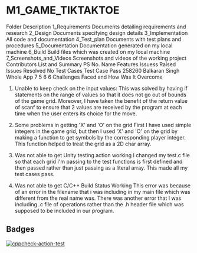 # M1_GAME_TIKTAKTOE
Folder	Description
1_Requirements	Documents detailing requirements and research
2_Design	Documents specifying design details
3_Implementation	All code and documentation
4_Test_plan	Documents with test plans and procedures
5_Documentation	Documentation generated on my local machine
6_Build	Build files which was created on my local machine
7_Screenshots_and_Videos	Screenshots and videos of the working project
Contributors List and Summary
PS No.	Name	Features	Issuess Raised	Issues Resolved	No Test Cases	Test Case Pass
258260	Balkaran Singh	Whole App	7	5	6	6
Challenges Faced and How Was It Overcome
1. Unable to keep check on the input values:
This was solved by having if statements on the range of values so that it does not go out of bounds of the game grid. Moreover, I have taken the benefit of the return value of scanf to ensure that 2 values are received by the program at each time when the user enters its choice for the move.

2. Some problems in getting 'X' and 'O' on the grid
First I have used simple integers in the game grid, but then I used 'X' and 'O' on the grid by making a function to get symbols by the corresponding player integer. This function helped to treat the grid as a 2D char array.

3. Was not able to get Unity testing action working
I changed my test.c file so that each grid I'm passing to the test functions is first defined and then passed rather than just passing as a literal array. This made all my test cases pass.

4. Was not able to get C/C++ Build Status Working
This error was because of an error in the filename that i was including in my main file which was different from the real name was. There was another error that I was including .c file of operations rather than the .h header file which was supposed to be included in our program.
## Badges
[![cppcheck-action-test](https://github.com/piyushbobade/M1_GAME_TIKTAKTOE/actions/workflows/cppcheck.yml/badge.svg)](https://github.com/piyushbobade/M1_GAME_TIKTAKTOE/actions/workflows/cppcheck.yml)
